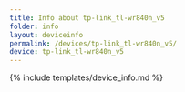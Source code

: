 ```yaml
---
title: Info about tp-link_tl-wr840n_v5
folder: info
layout: deviceinfo
permalink: /devices/tp-link_tl-wr840n_v5/
device: tp-link_tl-wr840n_v5
---
```

{% include templates/device_info.md %}
